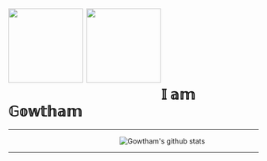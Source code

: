 <h1>
    <img src="https://media.giphy.com/media/Lpnun3kJinrVRGmi8a/giphy.gif" width="150px"> <img src="https://media.giphy.com/media/ocjhydmeZ2fw4/giphy.gif" width="150px">
    <br>
     &emsp;&emsp;&emsp;&emsp;&emsp;&emsp;&emsp;&emsp;&emsp;&emsp;&emsp;𝕀 𝕒𝕞 𝔾𝕠𝕨𝕥𝕙𝕒𝕞
</h1>

<hr>

&emsp;&emsp;&emsp;&emsp;&emsp;&emsp;&emsp;&emsp;&emsp;&emsp;&emsp;&emsp;&emsp;&emsp;&emsp;&emsp;![Gowtham's github stats](https://github-readme-stats.vercel.app/api?username=Gowtham123&&show_icons=true&theme=swift)


 <hr>

<!--
**Gowthamnani123/Gowthamnani123** is a ✨ _special_ ✨ repository because its `README.md` (this file) appears on your GitHub profile.

Here are some ideas to get you started:

- 🔭 I’m currently working on ...
- 🌱 I’m currently learning ...
- 👯 I’m looking to collaborate on ...
- 🤔 I’m looking for help with ...
- 💬 Ask me about ...
- 📫 How to reach me: ...
- 😄 Pronouns: ...
- ⚡ Fun fact: ...
-->
